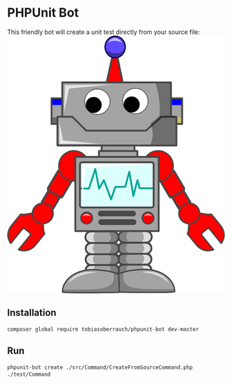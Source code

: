 # PHPUnit Bot

This friendly bot will create a unit test directly from your source file:
[![](https://raw.githubusercontent.com/tobiasoberrauch/phpunit-bot/master/asset/robot.png)](https://github.com/tobiasoberrauch/phpunit-bot)


## Installation

    composer global require tobiasoberrauch/phpunit-bot dev-master
    
## Run

    phpunit-bot create ./src/Command/CreateFromSourceCommand.php ./test/Command
